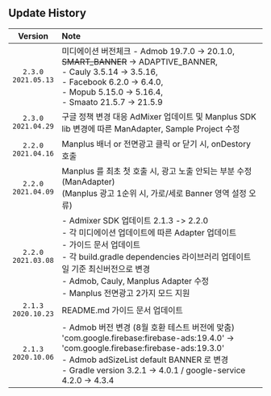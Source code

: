## Update History

| Version | Note 
|:---:|:---|
| `2.3.0` <br/> `2021.05.13` | 미디에이션 버전체크 - Admob 19.7.0 -> 20.1.0, ~~SMART_BANNER~~ -> ADAPTIVE_BANNER, <br/> - Cauly 3.5.14 -> 3.5.16, <br/> - Facebook 6.2.0 -> 6.4.0, <br/> - Mopub 5.15.0 -> 5.16.4, <br/> - Smaato 21.5.7 -> 21.5.9  |
| `2.3.0` <br/> `2021.04.29` | 구글 정책 변경 대응 AdMixer 업데이트 및 Manplus SDK lib 변경에 따른 ManAdapter, Sample Project 수정 |
| `2.2.0` <br/> `2021.04.16` | Manplus 배너 or 전면광고 클릭 or 닫기 시, onDestory 호출 |
| `2.2.0` <br/> `2021.04.09` | Manplus 를 최초 첫 호출 시, 광고 노출 안되는 부분 수정 (ManAdapter)<br/> (Manplus 광고 1순위 시, 가로/세로 Banner 영역 설정 오류)|
| `2.2.0` <br/> `2021.03.08` | - Admixer SDK 업데이트 2.1.3 -> 2.2.0 <br/> - 각 미디에이션 업데이트에 따른 Adapter 업데이트 <br/> - 가이드 문서 업데이트 <br/> - 각 build.gradle dependencies 라이브러리 업데이트 일 기준 최신버전으로 변경 <br/> - Admob, Cauly, Manplus Adapter 수정<br/> - Manplus 전면광고 2가지 모드 지원|
| `2.1.3` <br/> `2020.10.23` | README.md 가이드 문서 업데이트 |
| `2.1.3` <br/> `2020.10.06` | - Admob 버전 변경 (8월 호환 테스트 버전에 맞춤)<br/> 'com.google.firebase:firebase-ads:19.4.0' -> 'com.google.firebase:firebase-ads:19.3.0'<br/> - Admob adSizeList default BANNER 로 변경<br/> - Gradle version 3.2.1 -> 4.0.1 / google-service 4.2.0 -> 4.3.4

